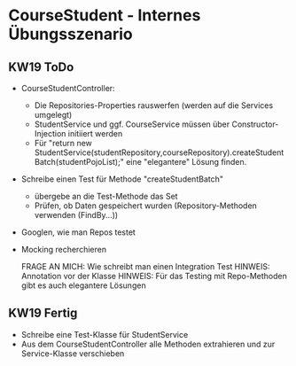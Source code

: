 # CourseStudent - Internes Übungsszenario

## KW19 ToDo

- CourseStudentController:
  - Die Repositories-Properties rauswerfen (werden auf die Services umgelegt)
  - StudentService und ggf. CourseService müssen über Constructor-Injection initiiert werden
  - Für "return new StudentService(studentRepository,courseRepository).createStudentBatch(studentPojoList);" eine "elegantere" Lösung finden.

- Schreibe einen Test für Methode "createStudentBatch"
  - übergebe an die Test-Methode das Set
  - Prüfen, ob Daten gespeichert wurden (Repository-Methoden verwenden (FindBy...))

- Googlen, wie man Repos testet

- Mocking recherchieren

  FRAGE AN MICH: Wie schreibt man einen Integration Test
  HINWEIS: Annotation vor der Klasse
  HINWEIS: Für das Testing mit Repo-Methoden gibt es auch elegantere Lösungen

## KW19 Fertig

- Schreibe eine Test-Klasse für StudentService
- Aus dem CourseStudentController alle Methoden extrahieren und zur Service-Klasse verschieben